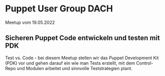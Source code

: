 # Puppet User Group DACH

Meetup vom 19.05.2022

## Sicheren Puppet Code entwickeln und testen mit PDK

Test vs. Code - bei diesem Meetup stellen wir das Puppet Development Kit (PDK)
vor und gehen darauf ein wie man Tests erstellt, mit dem Control-Repo und Modulen
arbeitet und sinnvolle Teststrategien plant.

